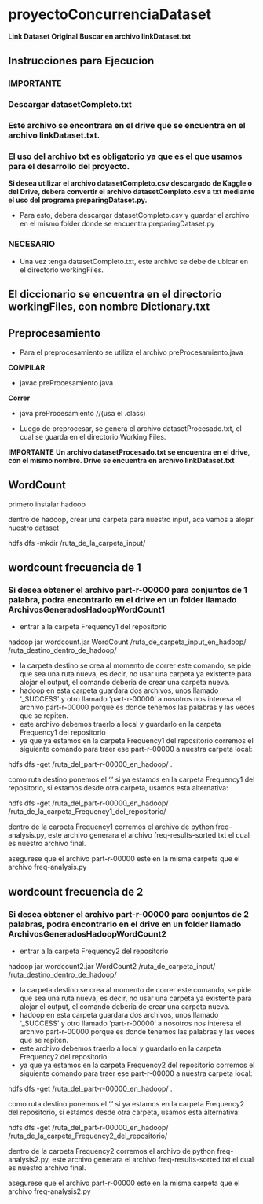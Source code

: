 # proyectoConcurrenciaDataset

**Link Dataset Original**
**Buscar en archivo linkDataset.txt**

## Instrucciones para Ejecucion

### IMPORTANTE
### Descargar datasetCompleto.txt

### Este archivo se encontrara en el drive que se encuentra en el archivo linkDataset.txt.
### El uso del archivo txt es obligatorio ya que es el que usamos para el desarrollo del proyecto.

**Si desea utilizar el archivo datasetCompleto.csv descargado de Kaggle o del Drive, debera convertir el archivo datasetCompleto.csv a txt mediante el uso del programa preparingDataset.py.**

- Para esto, debera descargar datasetCompleto.csv y guardar el archivo en el mismo folder donde se encuentra preparingDataset.py

### NECESARIO
- Una vez tenga datasetCompleto.txt, este archivo se debe de ubicar en el directorio workingFiles.

## El diccionario se encuentra en el directorio workingFiles, con nombre Dictionary.txt

## Preprocesamiento

- Para el preprocesamiento se utiliza el archivo preProcesamiento.java

**COMPILAR**
- javac preProcesamiento.java

**Correr**
- java preProcesamiento //(usa el .class)

- Luego de preprocesar, se genera el archivo datasetProcesado.txt, el cual se guarda en el directorio Working Files.

**IMPORTANTE**
**Un archivo datasetProcesado.txt se encuentra en el drive, con el mismo nombre. Drive se encuentra en archivo linkDataset.txt**

## WordCount

primero instalar hadoop

dentro de hadoop, crear una carpeta para nuestro input, aca vamos a alojar nuestro dataset

hdfs dfs -mkdir /ruta_de_la_carpeta_input/

## wordcount frecuencia de 1

### Si desea obtener el archivo part-r-00000 para conjuntos de 1 palabra, podra encontrarlo en el drive en un folder llamado ArchivosGeneradosHadoopWordCount1

- entrar a la carpeta Frequency1 del repositorio

hadoop jar wordcount.jar WordCount /ruta_de_carpeta_input_en_hadoop/ /ruta_destino_dentro_de_hadoop/

- la carpeta destino se crea al momento de correr este comando, se pide que sea una ruta nueva, es decir, no usar una carpeta ya existente para alojar el output, el comando deberia de crear una carpeta nueva.
- hadoop en esta carpeta guardara dos archivos, unos llamado ‘_SUCCESS’ y otro llamado ‘part-r-00000’ a nosotros nos interesa el archivo part-r-00000 porque es donde tenemos las palabras y las veces que se repiten.
- este archivo debemos traerlo a local y guardarlo en la carpeta Frequency1 del repositorio
- ya que ya estamos en la carpeta Frequency1 del repositorio corremos el siguiente comando para traer ese part-r-00000 a nuestra carpeta local:

hdfs dfs -get /ruta_del_part-r-00000_en_hadoop/ .

como ruta destino ponemos el ‘.’ si ya estamos en la carpeta Frequency1 del repositorio, si estamos desde otra carpeta, usamos esta alternativa:

hdfs dfs -get /ruta_del_part-r-00000_en_hadoop/ /ruta_de_la_carpeta_Frequency1_del_repositorio/

dentro de la carpeta Frequency1 corremos el archivo de python freq-analysis.py, este archivo generara el archivo freq-results-sorted.txt el cual es nuestro archivo final.

asegurese que el archivo part-r-00000 este en la misma carpeta que el archivo freq-analysis.py

## wordcount frecuencia de 2

### Si desea obtener el archivo part-r-00000 para conjuntos de 2 palabras, podra encontrarlo en el drive en un folder llamado ArchivosGeneradosHadoopWordCount2

- entrar a la carpeta Frequency2 del repositorio

hadoop jar wordcount2.jar WordCount2 /ruta_de_carpeta_input/ /ruta_destino_dentro_de_hadoop/

- la carpeta destino se crea al momento de correr este comando, se pide que sea una ruta nueva, es decir, no usar una carpeta ya existente para alojar el output, el comando deberia de crear una carpeta nueva.
- hadoop en esta carpeta guardara dos archivos, unos llamado ‘_SUCCESS’ y otro llamado ‘part-r-00000’ a nosotros nos interesa el archivo part-r-00000 porque es donde tenemos las palabras y las veces que se repiten.
- este archivo debemos traerlo a local y guardarlo en la carpeta Frequency2 del repositorio
- ya que ya estamos en la carpeta Frequency2 del repositorio corremos el siguiente comando para traer ese part-r-00000 a nuestra carpeta local:

hdfs dfs -get /ruta_del_part-r-00000_en_hadoop/ .

como ruta destino ponemos el ‘.’ si ya estamos en la carpeta Frequency2 del repositorio, si estamos desde otra carpeta, usamos esta alternativa:

hdfs dfs -get /ruta_del_part-r-00000_en_hadoop/ /ruta_de_la_carpeta_Frequency2_del_repositorio/

dentro de la carpeta Frequency2 corremos el archivo de python freq-analysis2.py, este archivo generara el archivo freq-results-sorted.txt el cual es nuestro archivo final.

asegurese que el archivo part-r-00000 este en la misma carpeta que el archivo freq-analysis2.py